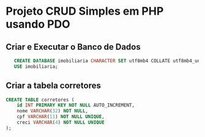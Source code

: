 # Projeto CRUD Simples em PHP usando PDO

## Criar e Executar o Banco de Dados
```sql
   CREATE DATABASE imobiliaria CHARACTER SET utf8mb4 COLLATE utf8mb4_unicode_ci;
   USE imobiliaria;
```
## Criar a tabela corretores
```sql
CREATE TABLE corretores (
    id INT PRIMARY KEY NOT NULL AUTO_INCREMENT,
    nome VARCHAR(32) NOT NULL,
    cpf VARCHAR(11) NOT NULL UNIQUE,
    creci VARCHAR(4) NOT NULL UNIQUE
);
```



